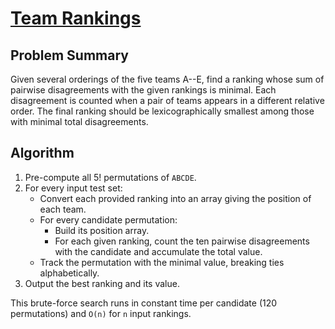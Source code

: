 # [Team Rankings](https://www.spoj.com/problems/TRANK/)

## Problem Summary
Given several orderings of the five teams A--E, find a ranking whose sum of pairwise disagreements with the given rankings is minimal. Each disagreement is counted when a pair of teams appears in a different relative order. The final ranking should be lexicographically smallest among those with minimal total disagreements.

## Algorithm
1. Pre-compute all 5! permutations of `ABCDE`.
2. For every input test set:
   - Convert each provided ranking into an array giving the position of each team.
   - For every candidate permutation:
       - Build its position array.
       - For each given ranking, count the ten pairwise disagreements with the candidate and accumulate the total value.
   - Track the permutation with the minimal value, breaking ties alphabetically.
3. Output the best ranking and its value.

This brute-force search runs in constant time per candidate (120 permutations) and `O(n)` for `n` input rankings.
